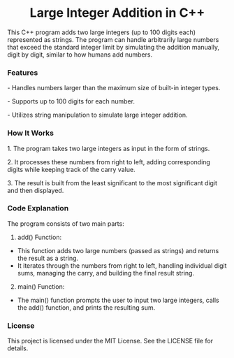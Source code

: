 <h1 align="center"> Large Integer Addition in C++ </h1>
<p>This C++ program adds two large integers (up to 100 digits each) represented as strings. The program can handle arbitrarily large numbers that exceed the standard integer limit by simulating the addition manually, digit by digit, similar to how humans add numbers.
</p>

<h3>Features</h3>
  <p>- Handles numbers larger than the maximum size of built-in integer types.</p>
  <p>- Supports up to 100 digits for each number.</p>
  <p>- Utilizes string manipulation to simulate large integer addition.
</p>

<h3>How It Works</h3>
<p>1. The program takes two large integers as input in the form of strings.</p>
<p>2. It processes these numbers from right to left, adding corresponding digits while keeping track of the carry value.</p>
<p>3. The result is built from the least significant to the most significant digit and then displayed.</p>

<h3>Code Explanation</h3>
<p>The program consists of two main parts:</p>

1. add() Function:

  - This function adds two large numbers (passed as strings) and returns the result as a string.
  - It iterates through the numbers from right to left, handling individual digit sums, managing the carry, and building the final result string.

2. main() Function:

  - The main() function prompts the user to input two large integers, calls the add() function, and prints the resulting sum.

<h3>License</h3>
This project is licensed under the MIT License. See the LICENSE file for details.
